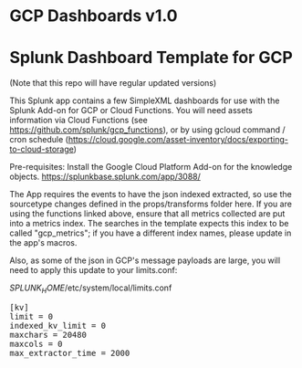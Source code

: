 # GCP Dashboards v1.0

# Splunk Dashboard Template for GCP

(Note that this repo will have regular updated versions)

This Splunk app contains a few SimpleXML dashboards for use with the Splunk Add-on for GCP or Cloud Functions.
You will need assets information via Cloud Functions (see https://github.com/splunk/gcp_functions), or by using gcloud command / cron schedule (https://cloud.google.com/asset-inventory/docs/exporting-to-cloud-storage)

Pre-requisites:
Install the Google Cloud Platform Add-on for the knowledge objects. https://splunkbase.splunk.com/app/3088/

The App requires the events to have the json indexed extracted, so use the sourcetype changes defined in the props/transforms folder here.
If you are using the functions linked above, ensure that all metrics collected are put into a metrics index. The searches in the template expects this index to be called "gcp_metrics"; if you have a different index names, please update in the app's macros.

Also, as some of the json in GCP's message payloads are large, you will need to apply this update to your limits.conf:

$SPLUNK_HOME$/etc/system/local/limits.conf

<pre>
[kv]
limit = 0
indexed_kv_limit = 0
maxchars = 20480
maxcols = 0
max_extractor_time = 2000
<pre>

